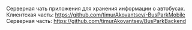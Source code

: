 Серверная чать приложения для хранения информации о автобусах. Клиентская часть: https://github.com/timurAkovantsev/-BusParkMobile Серверная часть: https://github.com/timurAkovantsev/BusParkBackend
